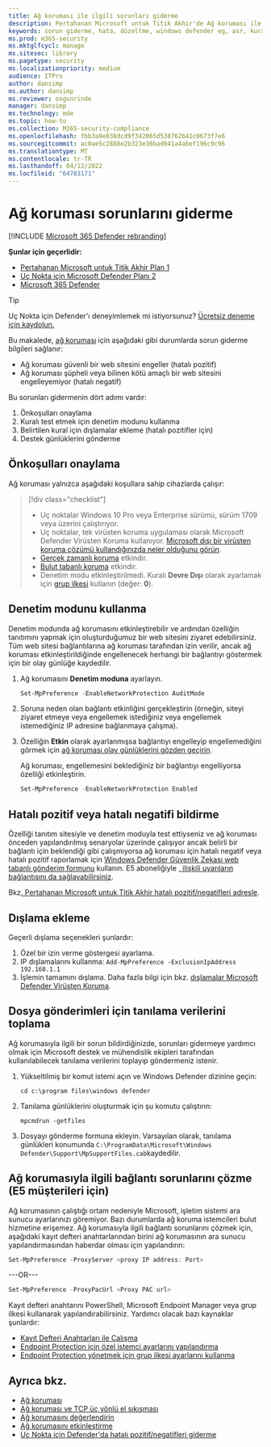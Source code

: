 ```yaml
---
title: Ağ koruması ile ilgili sorunları giderme
description: Pertahanan Microsoft untuk Titik Akhir'de Ağ koruması ile ilgili sorunları gidermek için kaynaklar ve örnek kod.
keywords: sorun giderme, hata, düzeltme, windows defender eg, asr, kurallar, kalçalar, sorun giderme, denetim, dışlama, hatalı pozitif, bozuk, engelleme, Pertahanan Microsoft untuk Titik Akhir
ms.prod: m365-security
ms.mktglfcycl: manage
ms.sitesec: library
ms.pagetype: security
ms.localizationpriority: medium
audience: ITPro
author: dansimp
ms.author: dansimp
ms.reviewer: oogunrinde
manager: dansimp
ms.technology: mde
ms.topic: how-to
ms.collection: M365-security-compliance
ms.openlocfilehash: fbb3a9e038dcd9f342065d538762b41c0673f7e6
ms.sourcegitcommit: ac0ae5c2888e2b323e36bad041a4abef196c9c96
ms.translationtype: MT
ms.contentlocale: tr-TR
ms.lasthandoff: 04/12/2022
ms.locfileid: "64783171"
---
```

# <a name="troubleshoot-network-protection"></a>Ağ koruması sorunlarını giderme

[!INCLUDE [Microsoft 365 Defender rebranding](../../includes/microsoft-defender.md)]

**Şunlar için geçerlidir:**
- [Pertahanan Microsoft untuk Titik Akhir Plan 1](https://go.microsoft.com/fwlink/p/?linkid=2154037)
- [Uç Nokta için Microsoft Defender Planı 2](https://go.microsoft.com/fwlink/p/?linkid=2154037)
- [Microsoft 365 Defender](https://go.microsoft.com/fwlink/?linkid=2118804)

> [!TIP]
> Uç Nokta için Defender'ı deneyimlemek mi istiyorsunuz? [Ücretsiz deneme için kaydolun.](https://signup.microsoft.com/create-account/signup?products=7f379fee-c4f9-4278-b0a1-e4c8c2fcdf7e&ru=https://aka.ms/MDEp2OpenTrial?ocid=docs-wdatp-pullalerts-abovefoldlink)

Bu makalede, [ağ koruması](network-protection.md) için aşağıdaki gibi durumlarda sorun giderme bilgileri sağlanır:

- Ağ koruması güvenli bir web sitesini engeller (hatalı pozitif)
- Ağ koruması şüpheli veya bilinen kötü amaçlı bir web sitesini engelleyemiyor (hatalı negatif)

Bu sorunları gidermenin dört adımı vardır:

1. Önkoşulları onaylama
2. Kuralı test etmek için denetim modunu kullanma
3. Belirtilen kural için dışlamalar ekleme (hatalı pozitifler için)
4. Destek günlüklerini gönderme

## <a name="confirm-prerequisites"></a>Önkoşulları onaylama

Ağ koruması yalnızca aşağıdaki koşullara sahip cihazlarda çalışır:

> [!div class="checklist"]
>
> - Uç noktalar Windows 10 Pro veya Enterprise sürümü, sürüm 1709 veya üzerini çalıştırıyor.
> - Uç noktalar, tek virüsten koruma uygulaması olarak Microsoft Defender Virüsten Koruma kullanıyor. [Microsoft dışı bir virüsten koruma çözümü kullandığınızda neler olduğunu görün](/windows/security/threat-protection/microsoft-defender-antivirus/microsoft-defender-antivirus-compatibility).
> - [Gerçek zamanlı koruma](/windows/security/threat-protection/microsoft-defender-antivirus/configure-real-time-protection-microsoft-defender-antivirus) etkindir.
> - [Bulut tabanlı koruma](/windows/security/threat-protection/microsoft-defender-antivirus/enable-cloud-protection-microsoft-defender-antivirus) etkindir.
> - Denetim modu etkinleştirilmedi. Kuralı **Devre Dışı** olarak ayarlamak için [grup ilkesi](enable-network-protection.md#group-policy) kullanın (değer: **0**).

## <a name="use-audit-mode"></a>Denetim modunu kullanma

Denetim modunda ağ korumasını etkinleştirebilir ve ardından özelliğin tanıtımını yapmak için oluşturduğumuz bir web sitesini ziyaret edebilirsiniz. Tüm web sitesi bağlantılarına ağ koruması tarafından izin verilir, ancak ağ koruması etkinleştirildiğinde engellenecek herhangi bir bağlantıyı göstermek için bir olay günlüğe kaydedilir.

1. Ağ korumasını **Denetim moduna** ayarlayın.

   ```PowerShell
   Set-MpPreference -EnableNetworkProtection AuditMode
   ```

2. Soruna neden olan bağlantı etkinliğini gerçekleştirin (örneğin, siteyi ziyaret etmeye veya engellemek istediğiniz veya engellemek istemediğiniz IP adresine bağlanmaya çalışma).

3. Özelliğin **Etkin** olarak ayarlanmışsa bağlantıyı engelleyip engellemediğini görmek için [ağ koruması olay günlüklerini gözden geçirin](network-protection.md#review-network-protection-events-in-windows-event-viewer).

   Ağ koruması, engellemesini beklediğiniz bir bağlantıyı engelliyorsa özelliği etkinleştirin.

   ```PowerShell
   Set-MpPreference -EnableNetworkProtection Enabled
   ```

## <a name="report-a-false-positive-or-false-negative"></a>Hatalı pozitif veya hatalı negatifi bildirme

Özelliği tanıtım sitesiyle ve denetim moduyla test ettiyseniz ve ağ koruması önceden yapılandırılmış senaryolar üzerinde çalışıyor ancak belirli bir bağlantı için beklendiği gibi çalışmıyorsa ağ koruması için hatalı negatif veya hatalı pozitif raporlamak için [Windows Defender Güvenlik Zekası web tabanlı gönderim formunu](https://www.microsoft.com/wdsi/filesubmission) kullanın. E5 aboneliğiyle [, ilişkili uyarıların bağlantısını da sağlayabilirsiniz](alerts-queue.md).

Bkz[. Pertahanan Microsoft untuk Titik Akhir hatalı pozitif/negatifleri adresle](defender-endpoint-false-positives-negatives.md).

## <a name="add-exclusions"></a>Dışlama ekleme

Geçerli dışlama seçenekleri şunlardır:

1. Özel bir izin verme göstergesi ayarlama.
2. IP dışlamalarını kullanma: `Add-MpPreference -ExclusionIpAddress 192.168.1.1`
3. İşlemin tamamını dışlama. Daha fazla bilgi için bkz. [dışlamalar Microsoft Defender Virüsten Koruma](configure-exclusions-microsoft-defender-antivirus.md). 

## <a name="collect-diagnostic-data-for-file-submissions"></a>Dosya gönderimleri için tanılama verilerini toplama

Ağ korumasıyla ilgili bir sorun bildirdiğinizde, sorunları gidermeye yardımcı olmak için Microsoft destek ve mühendislik ekipleri tarafından kullanılabilecek tanılama verilerini toplayıp göndermeniz istenir.

1. Yükseltilmiş bir komut istemi açın ve Windows Defender dizinine geçin:

   ```console
   cd c:\program files\windows defender
   ```

2. Tanılama günlüklerini oluşturmak için şu komutu çalıştırın:

   ```console
   mpcmdrun -getfiles
   ```

3. Dosyayı gönderme formuna ekleyin. Varsayılan olarak, tanılama günlükleri konumunda `C:\ProgramData\Microsoft\Windows Defender\Support\MpSupportFiles.cab`kaydedilir.

## <a name="resolve-connectivity-issues-with-network-protection-for-e5-customers"></a>Ağ korumasıyla ilgili bağlantı sorunlarını çözme (E5 müşterileri için)

Ağ korumasının çalıştığı ortam nedeniyle Microsoft, işletim sistemi ara sunucu ayarlarınızı göremiyor. Bazı durumlarda ağ koruma istemcileri bulut hizmetine erişemez. Ağ korumasıyla ilgili bağlantı sorunlarını çözmek için, aşağıdaki kayıt defteri anahtarlarından birini ağ korumasının ara sunucu yapılandırmasından haberdar olması için yapılandırın:

```powershell
Set-MpPreference -ProxyServer <proxy IP address: Port>
```

---OR---

```powershell
Set-MpPreference -ProxyPacUrl <Proxy PAC url>
```

Kayıt defteri anahtarını PowerShell, Microsoft Endpoint Manager veya grup ilkesi kullanarak yapılandırabilirsiniz. Yardımcı olacak bazı kaynaklar şunlardır:

- [Kayıt Defteri Anahtarları ile Çalışma](/powershell/scripting/samples/working-with-registry-keys)
- [Endpoint Protection için özel istemci ayarlarını yapılandırma](/mem/configmgr/protect/deploy-use/endpoint-protection-configure-client)
- [Endpoint Protection yönetmek için grup ilkesi ayarlarını kullanma](/mem/configmgr/protect/deploy-use/endpoint-protection-group-policies)

## <a name="see-also"></a>Ayrıca bkz.

- [Ağ koruması](network-protection.md)
- [Ağ koruması ve TCP üç yönlü el sıkışması](network-protection.md#network-protection-and-the-tcp-three-way-handshake)
- [Ağ korumasını değerlendirin](evaluate-network-protection.md)
- [Ağ korumasını etkinleştirme](enable-network-protection.md)
- [Uç Nokta için Defender'da hatalı pozitif/negatifleri giderme](defender-endpoint-false-positives-negatives.md)
